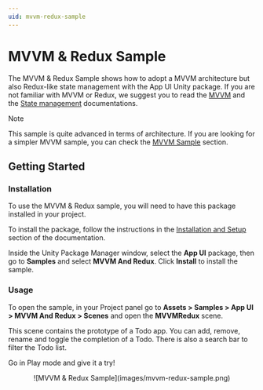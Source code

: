 ```yaml
---
uid: mvvm-redux-sample
---
```


# MVVM & Redux Sample

The MVVM & Redux Sample shows how to adopt a MVVM architecture but also Redux-like state management with the App UI Unity package.
If you are not familiar with MVVM or Redux, we suggest you to read the [MVVM](xref:mvvm-intro) and the 
[State management](xref:state-management) documentations.

> [!NOTE]
> This sample is quite advanced in terms of architecture. If you are looking for a simpler MVVM sample, 
> you can check the [MVVM Sample](xref:mvvm-sample) section.

## Getting Started

### Installation

To use the MVVM & Redux sample, you will need to have this package installed in your project.

To install the package, follow the instructions in the [Installation and Setup](xref:setup)
section of the documentation.

Inside the Unity Package Manager window, select the **App UI** package, then
go to **Samples** and select **MVVM And Redux**. Click **Install** to install the sample.

### Usage

To open the sample, in your Project panel go to
**Assets > Samples > App UI > MVVM And Redux > Scenes** and open the **MVVMRedux** scene.

This scene contains the prototype of a Todo app. You can add, remove, rename and toggle the completion of a Todo. There
is also a search bar to filter the Todo list.

Go in Play mode and give it a try!

<p align="center">
![MVVM & Redux Sample](images/mvvm-redux-sample.png)
</p>